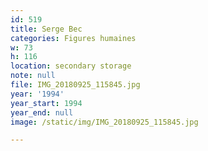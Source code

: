 ```yaml
---
id: 519
title: Serge Bec
categories: Figures humaines
w: 73
h: 116
location: secondary storage
note: null
file: IMG_20180925_115845.jpg
year: '1994'
year_start: 1994
year_end: null
image: /static/img/IMG_20180925_115845.jpg

---
```

